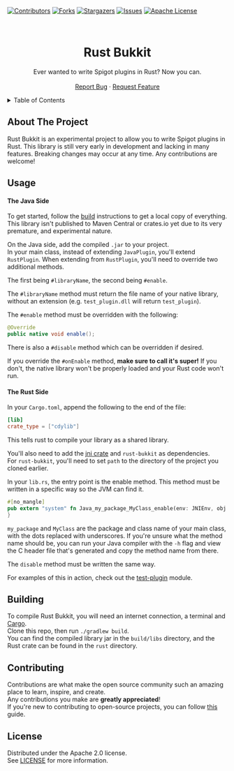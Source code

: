 [![Contributors][contributors-shield]][contributors-url]
[![Forks][forks-shield]][forks-url]
[![Stargazers][stars-shield]][stars-url]
[![Issues][issues-shield]][issues-url]
[![Apache License][license-shield]][license-url]




<!-- PROJECT LOGO -->
<br />
<div align="center">
  <h1>Rust Bukkit</h1>
  <p>
    Ever wanted to write Spigot plugins in Rust? Now you can.
    <br/>
    <br />
    <a href="https://github.com/Insprill/rust-bukkit/issues">Report Bug</a>
    ·
    <a href="https://github.com/Insprill/rust-bukkit/issues">Request Feature</a>
  </p>
</div>




<!-- TABLE OF CONTENTS -->
<details>
  <summary>Table of Contents</summary>
  <ol>
    <li><a href="#about-the-project">About The Project</a></li>
    <li><a href="#usage">Usage</a></li>
    <li><a href="#building">Building</a></li>
    <li><a href="#contributing">Contributing</a></li>
    <li><a href="#license">License</a></li>
  </ol>
</details>




<!-- ABOUT THE PROJECT -->
## About The Project

Rust Bukkit is an experimental project to allow you to write Spigot plugins in Rust.
This library is still very early in development and lacking in many features. 
Breaking changes may occur at any time.
Any contributions are welcome!




<!-- USAGE -->
## Usage

#### The Java Side
To get started, follow the [build](#building) instructions to get a local copy of everything.
This library isn't published to Maven Central or crates.io yet due to its very premature, and experimental nature.

On the Java side, add the compiled `.jar` to your project.  
In your main class, instead of extending `JavaPlugin`, you'll extend `RustPlugin`.
When extending from `RustPlugin`, you'll need to override two additional methods.

The first being `#libraryName`, the second being `#enable`.

The `#libraryName` method must return the file name of your native library, without an extension (e.g. `test_plugin.dll` will return `test_plugin`).

The `#enable` method must be overridden with the following: 
```java
@Override
public native void enable();
```
There is also a `#disable` method which can be overridden if desired.

If you override the `#onEnable` method, **make sure to call it's super!**
If you don't, the native library won't be properly loaded and your Rust code won't run.


#### The Rust Side
In your `Cargo.toml`, append the following to the end of the file: 
```toml
[lib]
crate_type = ["cdylib"]
```
This tells rust to compile your library as a shared library.

You'll also need to add the [jni crate](https://crates.io/crates/jni) and `rust-bukkit` as dependencies.  
For `rust-bukkit`, you'll need to set `path` to the directory of the project you cloned earlier.

In your `lib.rs`, the entry point is the enable method. This method must be written in a specific way so the JVM can find it.
```rust
#[no_mangle]
pub extern "system" fn Java_my_package_MyClass_enable(env: JNIEnv, obj: JObject) {
}
```
`my_package` and `MyClass` are the package and class name of your main class, with the dots replaced with underscores.
If you're unsure what the method name should be, you can run your Java compiler with the `-h` flag and view the C header file that's generated and copy the method name from there.

The `disable` method must be written the same way.


For examples of this in action, check out the [test-plugin](https://github.com/Insprill/rust-bukkit/tree/master/test-plugin) module.


<!-- BUILDING -->
## Building

To compile Rust Bukkit, you will need an internet connection, a terminal and [Cargo](https://rustup.rs/).  
Clone this repo, then run `./gradlew build`.  
You can find the compiled library jar in the `build/libs` directory, and the Rust crate can be found in the `rust` directory.




<!-- CONTRIBUTING -->
## Contributing

Contributions are what make the open source community such an amazing place to learn, inspire, and create.  
Any contributions you make are **greatly appreciated**!  
If you're new to contributing to open-source projects, you can follow [this](https://docs.github.com/en/get-started/quickstart/contributing-to-projects) guide.




<!-- LICENSE -->
## License

Distributed under the Apache 2.0 license.  
See [LICENSE][license-url] for more information.




<!-- MARKDOWN LINKS & IMAGES -->
<!-- https://www.markdownguide.org/basic-syntax/#reference-style-links -->
[contributors-shield]: https://img.shields.io/github/contributors/Insprill/rust-bukkit.svg?style=for-the-badge
[contributors-url]: https://github.com/Insprill/rust-bukkit/graphs/contributors
[forks-shield]: https://img.shields.io/github/forks/Insprill/rust-bukkit.svg?style=for-the-badge
[forks-url]: https://github.com/Insprill/rust-bukkit/network/members
[stars-shield]: https://img.shields.io/github/stars/Insprill/rust-bukkit.svg?style=for-the-badge
[stars-url]: https://github.com/Insprill/rust-bukkit/stargazers
[issues-shield]: https://img.shields.io/github/issues/Insprill/rust-bukkit.svg?style=for-the-badge
[issues-url]: https://github.com/Insprill/rust-bukkit/issues
[license-shield]: https://img.shields.io/github/license/Insprill/rust-bukkit.svg?style=for-the-badge
[license-url]: https://github.com/Insprill/rust-bukkit/blob/master/LICENSE

